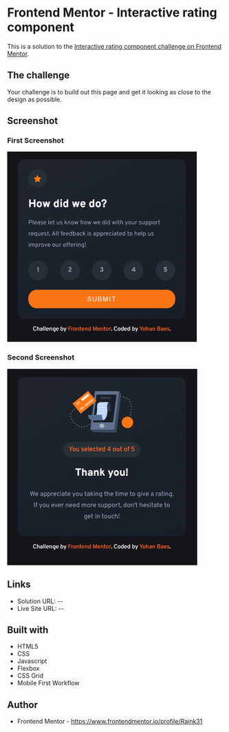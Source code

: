 # Frontend Mentor - Interactive rating component

This is a solution to the [Interactive rating component challenge on Frontend Mentor](https://www.frontendmentor.io/challenges/interactive-rating-component-koxpeBUmI).


## The challenge

Your challenge is to build out this page and get it looking as close to the design as possible.


## Screenshot

### First Screenshot
![first screenshot](./assets/images/first.PNG)

### Second Screenshot
![second screenshot](./assets/images/second.PNG)


## Links

- Solution URL: --
- Live Site URL: --


## Built with

- HTML5
- CSS
- Javascript
- Flexbox
- CSS Grid
- Mobile First Workflow


## Author

- Frontend Mentor - https://www.frontendmentor.io/profile/Raink31
